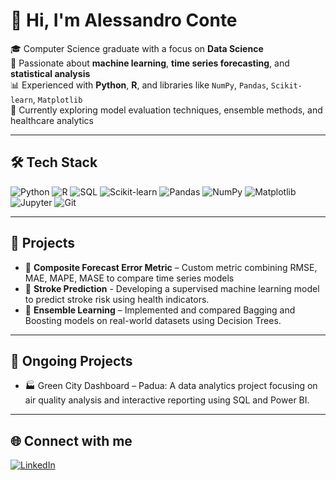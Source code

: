 # 👋 Hi, I'm Alessandro Conte

🎓 Computer Science graduate with a focus on **Data Science**  
🧠 Passionate about **machine learning**, **time series forecasting**, and **statistical analysis**  
📊 Experienced with **Python**, **R**, and libraries like `NumPy`, `Pandas`, `Scikit-learn`, `Matplotlib`  
🔎 Currently exploring model evaluation techniques, ensemble methods, and healthcare analytics

---

## 🛠️ Tech Stack

![Python](https://img.shields.io/badge/Python-3776AB?style=for-the-badge&logo=python&logoColor=white)
![R](https://img.shields.io/badge/R-276DC3?style=for-the-badge&logo=r&logoColor=white)
![SQL](https://img.shields.io/badge/SQL-003B57?style=for-the-badge&logo=postgresql&logoColor=white)
![Scikit-learn](https://img.shields.io/badge/Scikit--learn-F7931E?style=for-the-badge&logo=scikit-learn)
![Pandas](https://img.shields.io/badge/Pandas-150458?style=for-the-badge&logo=pandas)
![NumPy](https://img.shields.io/badge/NumPy-%23013243.svg?style=for-the-badge&logo=numpy&logoColor=white)
![Matplotlib](https://img.shields.io/badge/Matplotlib-11557C?style=for-the-badge&logo=matplotlib)
![Jupyter](https://img.shields.io/badge/Jupyter-F37626?style=for-the-badge&logo=jupyter)
![Git](https://img.shields.io/badge/Git-F05032?style=for-the-badge&logo=git)

---

## 📌 Projects

- 🧮 **Composite Forecast Error Metric** – Custom metric combining RMSE, MAE, MAPE, MASE to compare time series models  
- 🧠 **Stroke Prediction** - Developing a supervised machine learning model to predict stroke risk using health indicators.
- 🧪 **Ensemble Learning** – Implemented and compared Bagging and Boosting models on real-world datasets using Decision Trees.

---

## 🚧 Ongoing Projects

- 🏭 Green City Dashboard – Padua: A data analytics project focusing on air quality analysis and interactive reporting using SQL and Power BI.
---

## 🌐 Connect with me

[![LinkedIn](https://img.shields.io/badge/LinkedIn-0077B5?style=flat&logo=linkedin&logoColor=white)](https://linkedin.com/in/alessandro-conte-ds/)
